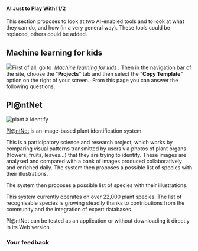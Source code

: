 #### AI Just to Play With! 1/2

This section proposes to look at two AI-enabled tools and to look at what they can do, and how (in a very general way). These tools could be replaced, others could be added.

Machine learning for kids
-------------------------

![](/static/mlforkids-logo.svg)First of all, go to  [_Machine learning for kids_](https://machinelearningforkids.co.uk/?lang=en) _._ Then in the navigation bar of the site, choose the "**Projects**" tab and then select the "**Copy Template**" option on the right of your screen.  From this page you can answer the following questions.

Pl@ntNet
--------

![plant à identify](/static/IAI-jeu-plantnet.jpg)

[Pl@ntNet](https://plantnet.org/en/) is an image-based plant identification system.

This is a participatory science and research project, which works by comparing visual patterns transmitted by users via photos of plant organs (flowers, fruits, leaves…) that they are trying to identify. These images are analysed and compared with a bank of images produced collaboratively and enriched daily. The system then proposes a possible list of species with their illustrations.

The system then proposes a possible list of species with their illustrations.

This system currently operates on over 22,000 plant species. The list of recognisable species is growing steadily thanks to contributions from the community and the integration of expert databases.

Pl@ntNet can be tested as an application or without downloading it directly in its Web version.

### Your feedback
